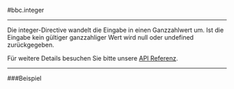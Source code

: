 
#bbc.integer

- - -

Die integer-Directive wandelt die Eingabe in einen Ganzzahlwert um. Ist die Eingabe kein gültiger ganzzahliger Wert wird null oder undefined zurückgegeben.

Für weitere Details besuchen Sie bitte unsere <a href="/doc#/api/bbc.integer.directive:bbcInteger" target="_self">API Referenz</a>.

- - -

###Beispiel